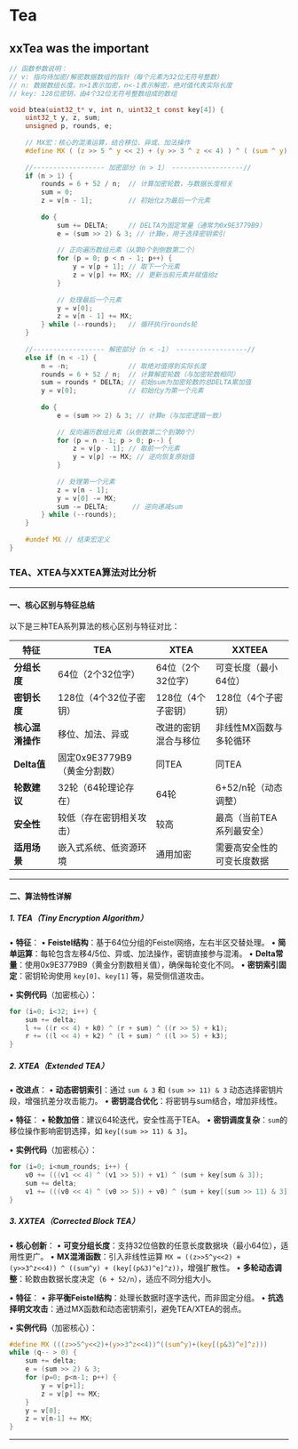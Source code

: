 # Tea

## xxTea was the important
```c
// 函数参数说明：
// v: 指向待加密/解密数据数组的指针（每个元素为32位无符号整数）
// n: 数据数组长度。n>1表示加密，n<-1表示解密，绝对值代表实际长度
// key: 128位密钥，由4个32位无符号整数组成的数组

void btea(uint32_t* v, int n, uint32_t const key[4]) {
    uint32_t y, z, sum;
    unsigned p, rounds, e;
    
    // MX宏：核心的混淆运算，结合移位、异或、加法操作
    #define MX ( (z >> 5 ^ y << 2) + (y >> 3 ^ z << 4) ) ^ ( (sum ^ y) + (key[(p & 3) ^ e] ^ z) )
    
    //------------------ 加密部分（n > 1） ------------------//
    if (n > 1) {            
        rounds = 6 + 52 / n;  // 计算加密轮数，与数据长度相关
        sum = 0;
        z = v[n - 1];         // 初始化z为最后一个元素
        
        do {
            sum += DELTA;     // DELTA为固定常量（通常为0x9E3779B9）
            e = (sum >> 2) & 3; // 计算e，用于选择密钥索引
            
            // 正向遍历数组元素（从第0个到倒数第二个）
            for (p = 0; p < n - 1; p++) {
                y = v[p + 1]; // 取下一个元素
                z = v[p] += MX; // 更新当前元素并赋值给z
            }
            
            // 处理最后一个元素
            y = v[0];
            z = v[n - 1] += MX; 
        } while (--rounds);   // 循环执行rounds轮
    }
    
    //------------------ 解密部分（n < -1） ------------------//
    else if (n < -1) {      
        n = -n;               // 取绝对值得到实际长度
        rounds = 6 + 52 / n;  // 计算解密轮数（与加密轮数相同）
        sum = rounds * DELTA; // 初始sum为加密轮数的总DELTA累加值
        y = v[0];             // 初始化y为第一个元素
        
        do {
            e = (sum >> 2) & 3; // 计算e（与加密逻辑一致）
            
            // 反向遍历数组元素（从倒数第二个到第0个）
            for (p = n - 1; p > 0; p--) {
                z = v[p - 1]; // 取前一个元素
                y = v[p] -= MX; // 逆向恢复原始值
            }
            
            // 处理第一个元素
            z = v[n - 1];
            y = v[0] -= MX;
            sum -= DELTA;      // 逆向递减sum
        } while (--rounds);
    }
    
    #undef MX // 结束宏定义
}
```

### **TEA、XTEA与XXTEA算法对比分析**
---

#### **一、核心区别与特征总结**
以下是三种TEA系列算法的核心区别与特征对比：

| 特征                | TEA                         | XTEA                        | XXTEEA                      |
|---------------------|-----------------------------|-----------------------------|-----------------------------|
| **分组长度**        | 64位（2个32位字）           | 64位（2个32位字）           | 可变长度（最小64位）        |
| **密钥长度**        | 128位（4个32位子密钥）      | 128位（4个子密钥）          | 128位（4个子密钥）          |
| **核心混淆操作**    | 移位、加法、异或            | 改进的密钥混合与移位        | 非线性MX函数与多轮循环      |
| **Delta值**         | 固定0x9E3779B9（黄金分割数）| 同TEA                       | 同TEA                       |
| **轮数建议**        | 32轮（64轮理论存在）        | 64轮                        | 6+52/n轮（动态调整）        |
| **安全性**          | 较低（存在密钥相关攻击）     | 较高                        | 最高（当前TEA系列最安全）   |
| **适用场景**        | 嵌入式系统、低资源环境      | 通用加密                    | 需要高安全性的可变长度数据  |

---

#### **二、算法特性详解**

##### **1. TEA（Tiny Encryption Algorithm）**
• **特征**：
  • **Feistel结构**：基于64位分组的Feistel网络，左右半区交替处理。
  • **简单运算**：每轮包含左移4/5位、异或、加法操作，密钥直接参与混淆。
  • **Delta常量**：使用0x9E3779B9（黄金分割数相关值），确保每轮变化不同。
  • **密钥索引固定**：密钥轮询使用 `key[0]`、`key[1]` 等，易受侧信道攻击。

• **实例代码**（加密核心）：
  ```c
  for (i=0; i<32; i++) {
      sum += delta;
      l += ((r << 4) + k0) ^ (r + sum) ^ ((r >> 5) + k1);
      r += ((l << 4) + k2) ^ (l + sum) ^ ((l >> 5) + k3);
  }
  ```

##### **2. XTEA（Extended TEA）**
• **改进点**：
  • **动态密钥索引**：通过 `sum & 3` 和 `(sum >> 11) & 3` 动态选择密钥片段，增强抗差分攻击能力。
  • **密钥混合优化**：将密钥与sum结合，增加非线性。

• **特征**：
  • **轮数加倍**：建议64轮迭代，安全性高于TEA。
  • **密钥调度复杂**：`sum`的移位操作影响密钥选择，如 `key[(sum >> 11) & 3]`。

• **实例代码**（加密核心）：
  ```c
  for (i=0; i<num_rounds; i++) {
      v0 += (((v1 << 4) ^ (v1 >> 5)) + v1) ^ (sum + key[sum & 3]);
      sum += delta;
      v1 += (((v0 << 4) ^ (v0 >> 5)) + v0) ^ (sum + key[(sum >> 11) & 3]);
  }
  ```

##### **3. XXTEA（Corrected Block TEA）**
• **核心创新**：
  • **可变分组长度**：支持32位倍数的任意长度数据块（最小64位），适用性更广。
  • **MX混淆函数**：引入非线性运算 `MX = ((z>>5^y<<2) + (y>>3^z<<4)) ^ ((sum^y) + (key[(p&3)^e]^z))`，增强扩散性。
  • **多轮动态调整**：轮数由数据长度决定（`6 + 52/n`），适应不同分组大小。

• **特征**：
  • **非平衡Feistel结构**：处理长数据时逐字迭代，而非固定分组。
  • **抗选择明文攻击**：通过MX函数和动态密钥索引，避免TEA/XTEA的弱点。

• **实例代码**（加密核心）：
  ```c
  #define MX (((z>>5^y<<2)+(y>>3^z<<4))^((sum^y)+(key[(p&3)^e]^z)))
  while (q-- > 0) {
      sum += delta;
      e = (sum >> 2) & 3;
      for (p=0; p<n-1; p++) {
          y = v[p+1];
          z = v[p] += MX;
      }
      y = v[0];
      z = v[n-1] += MX;
  }
  ```

---